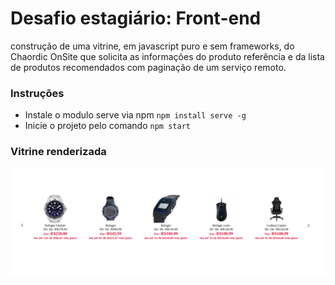 # Desafio estagiário: Front-end

construção de uma vitrine, em javascript puro e sem frameworks, do Chaordic OnSite que solicita as informações do produto referência e da lista de produtos recomendados com paginação de um serviço remoto.

### Instruções

- Instale o modulo serve via npm `npm install serve -g`
- Inicie o projeto pelo comando `npm start`

### Vitrine renderizada

![vitrine](img/vitrine-exemplo.png)
